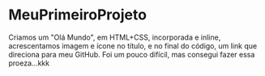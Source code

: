 # MeuPrimeiroProjeto
Criamos um "Olá Mundo", em HTML+CSS, incorporada e inline, acrescentamos imagem e ícone no título, e no final do código, um link que direciona para meu GitHub.  Foi um pouco difícil, mas consegui fazer essa proeza...kkk
